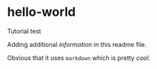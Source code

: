 # hello-world
Tutorial test

Adding additional _information_ in this readme file. 

Obvious that it uses `markdown` which is pretty *cool*.

